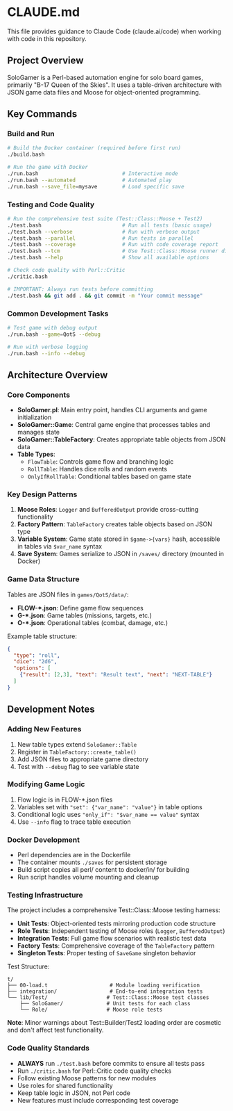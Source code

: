 # CLAUDE.md

This file provides guidance to Claude Code (claude.ai/code) when working with code in this repository.

## Project Overview

SoloGamer is a Perl-based automation engine for solo board games, primarily "B-17 Queen of the Skies". It uses a table-driven architecture with JSON game data files and Moose for object-oriented programming.

## Key Commands

### Build and Run
```bash
# Build the Docker container (required before first run)
./build.bash

# Run the game with Docker
./run.bash                           # Interactive mode
./run.bash --automated               # Automated play
./run.bash --save_file=mysave        # Load specific save
```

### Testing and Code Quality
```bash
# Run the comprehensive test suite (Test::Class::Moose + Test2)
./test.bash                          # Run all tests (basic usage)
./test.bash --verbose                # Run with verbose output
./test.bash --parallel               # Run tests in parallel
./test.bash --coverage               # Run with code coverage report
./test.bash --tcm                    # Use Test::Class::Moose runner directly
./test.bash --help                   # Show all available options

# Check code quality with Perl::Critic
./critic.bash

# IMPORTANT: Always run tests before committing
./test.bash && git add . && git commit -m "Your commit message"
```

### Common Development Tasks
```bash
# Test game with debug output
./run.bash --game=QotS --debug

# Run with verbose logging
./run.bash --info --debug
```

## Architecture Overview

### Core Components
- **SoloGamer.pl**: Main entry point, handles CLI arguments and game initialization
- **SoloGamer::Game**: Central game engine that processes tables and manages state
- **SoloGamer::TableFactory**: Creates appropriate table objects from JSON data
- **Table Types**:
  - `FlowTable`: Controls game flow and branching logic
  - `RollTable`: Handles dice rolls and random events
  - `OnlyIfRollTable`: Conditional tables based on game state

### Key Design Patterns
1. **Moose Roles**: `Logger` and `BufferedOutput` provide cross-cutting functionality
2. **Factory Pattern**: `TableFactory` creates table objects based on JSON type
3. **Variable System**: Game state stored in `$game->{vars}` hash, accessible in tables via `$var_name` syntax
4. **Save System**: Games serialize to JSON in `/saves/` directory (mounted in Docker)

### Game Data Structure
Tables are JSON files in `games/QotS/data/`:
- **FLOW-*.json**: Define game flow sequences
- **G-*.json**: Game tables (missions, targets, etc.)
- **O-*.json**: Operational tables (combat, damage, etc.)

Example table structure:
```json
{
  "type": "roll",
  "dice": "2d6",
  "options": [
    {"result": [2,3], "text": "Result text", "next": "NEXT-TABLE"}
  ]
}
```

## Development Notes

### Adding New Features
1. New table types extend `SoloGamer::Table`
2. Register in `TableFactory::create_table()`
3. Add JSON files to appropriate game directory
4. Test with `--debug` flag to see variable state

### Modifying Game Logic
1. Flow logic is in FLOW-*.json files
2. Variables set with `"set": {"var_name": "value"}` in table options
3. Conditional logic uses `"only_if": "$var_name == value"` syntax
4. Use `--info` flag to trace table execution

### Docker Development
- Perl dependencies are in the Dockerfile
- The container mounts `./saves` for persistent storage
- Build script copies all perl/ content to docker/in/ for building
- Run script handles volume mounting and cleanup

### Testing Infrastructure
The project includes a comprehensive Test::Class::Moose testing harness:

- **Unit Tests**: Object-oriented tests mirroring production code structure
- **Role Tests**: Independent testing of Moose roles (`Logger`, `BufferedOutput`)
- **Integration Tests**: Full game flow scenarios with realistic test data
- **Factory Tests**: Comprehensive coverage of the `TableFactory` pattern
- **Singleton Tests**: Proper testing of `SaveGame` singleton behavior

Test Structure:
```
t/
├── 00-load.t                    # Module loading verification
├── integration/                 # End-to-end integration tests
└── lib/Test/                   # Test::Class::Moose test classes
    ├── SoloGamer/              # Unit tests for each class
    └── Role/                   # Moose role tests
```

**Note**: Minor warnings about Test::Builder/Test2 loading order are cosmetic and don't affect test functionality.

### Code Quality Standards
- **ALWAYS** run `./test.bash` before commits to ensure all tests pass
- Run `./critic.bash` for Perl::Critic code quality checks
- Follow existing Moose patterns for new modules
- Use roles for shared functionality
- Keep table logic in JSON, not Perl code
- New features must include corresponding test coverage